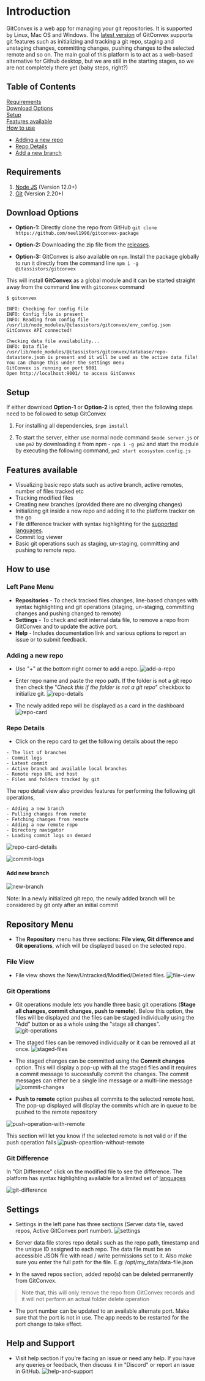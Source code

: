 # Introduction
GitConvex is a web app for managing your git repositories. It is supported by Linux, Mac OS and Windows. The [latest version](https://github.com/neel1996/gitconvex-package/releases) of GitConvex supports git features such as initializing and tracking a git repo, staging and unstaging changes, committing changes, pushing changes to the selected remote and so on.
The main goal of this platform is to act as a web-based alternative for Github desktop, but we are still in the starting stages, so we are not completely there yet (baby steps, right?)
## Table of Contents
[Requirements](#requirements)<br>
[Download Options](#download-options)<br>
[Setup](#setup)<br>
[Features available](#features-available)<br>
[How to use](#how-to-use)
- [Adding a new repo](#adding-a-new-repo)
- [Repo Details](#repo-details)
- [Add a new branch](#add-new-branch)
 
## Requirements
1. [Node JS](https://nodejs.org/en/) (Version 12.0+)
2. [Git](https://git-scm.com/) (Version 2.20+)
## Download Options
- **Option-1:** Directly clone the repo from GitHub
`git clone https://github.com/neel1996/gitconvex-package`

- **Option-2:** Downloading the zip file from the [releases](https://github.com/neel1996/gitconvex-package/releases).

- **Option-3:** GitConvex is also available on `npm`. Install the package globally to run it directly from the command line
`npm i -g @itassistors/gitconvex`

This will install **GitConvex** as a global module and it can be started straight away from the command line with `gitconvex` command
```
$ gitconvex
  
INFO: Checking for config file
INFO: Config file is present
INFO: Reading from config file /usr/lib/node_modules/@itassistors/gitconvex/env_config.json
GitConvex API connected!
  
Checking data file availability...
INFO: Data file /usr/lib/node_modules/@itassistors/gitconvex/database/repo-datastore.json is present and it will be used as the active data file!
You can change this under the settings menu
GitConvex is running on port 9001
Open http://localhost:9001/ to access GitConvex
```
## Setup

If either download **Option-1** or **Option-2** is opted, then the following steps need to be followed to setup GitConvex
1. For installing all dependencies,
`` $npm install ``

2. To start the server, either use normal node command
`` $node server.js ``
or use `pm2` by downloading it from npm - `npm i -g pm2` and start the module by executing the following command,
`pm2 start ecosystem.config.js`

## Features available
- Visualizing basic repo stats such as active branch, active remotes, number of files tracked etc
- Tracking modified files
- Creating new branches (provided there are no diverging changes)
- Initializing git inside a new repo and adding it to the platform tracker on the go
- File difference tracker with syntax highlighting for the [supported languages](LANGUAGES.md).
- Commit log viewer
- Basic git operations such as staging, un-staging, committing and pushing to remote repo.

## How to use

### Left Pane Menu

- **Repositories** - To check tracked files changes, line-based changes with syntax highlighting and git operations (staging, un-staging, committing changes and pushing changed to remote)
- **Settings** - To check and edit internal data file, to remove a repo from GitConvex and to update the active port.
- **Help** - Includes documentation link and various options to report an issue or to submit feedback.

### Adding a new repo
- Use "+" at the bottom right corner to add a repo.
![add-a-repo](https://user-images.githubusercontent.com/65342122/88536126-db9d2680-d028-11ea-890f-c5fc11cd7cf0.png)

- Enter repo name and paste the repo path. If the folder is not a git repo then check the "*Check this if the folder is not a git repo*" checkbox to initialize git.
![repo-details](https://user-images.githubusercontent.com/65342122/88486721-70f2d900-cf9d-11ea-802d-00b0b2aaf638.png)

- The newly added repo will be displayed as a card in the dashboard
![repo-card](https://user-images.githubusercontent.com/65342122/89167157-ab113b80-d598-11ea-8985-2469e7ad261e.png)

### Repo Details
- Click on the repo card to get the following details about the repo
```
- The list of branches
- Commit logs
- Latest commit
- Active branch and available local branches
- Remote repo URL and host
- Files and folders tracked by git
```
The repo detail view also provides features for performing the following git operations,
```
- Adding a new branch
- Pulling changes from remote
- Fetching changes from remote
- Adding a new remote repo
- Directory navigator
- Loading commit logs on demand
```

![repo-card-details](https://user-images.githubusercontent.com/65342122/89164057-30deb800-d594-11ea-94d6-d3a330260044.png)

![commit-logs](https://user-images.githubusercontent.com/65342122/89561986-ef216c00-d836-11ea-992e-fe9b2a6dc926.png)


#### Add new branch
![new-branch](https://user-images.githubusercontent.com/65342122/87232643-23437180-c3de-11ea-9d9e-7e3c3789c32e.png)

Note: In a newly initialized git repo, the newly added branch will be considered by git only after an initial commit

## Repository Menu
- The **Repository** menu has three sections: **File view, Git difference and Git operations**, which will be displayed based on the selected repo. 

### File View
- File view shows the New/Untracked/Modified/Deleted files.
![file-view](https://user-images.githubusercontent.com/65342122/87232644-29d1e900-c3de-11ea-9adc-03fb4e690882.png)

### Git Operations
- Git operations module lets you handle three basic git operations (**Stage all changes, commit changes, push to remote**). Below this option, the files will be displayed and the files can be staged individually using the "Add" button or as a whole using the "stage all changes".
![git-operations](https://user-images.githubusercontent.com/65342122/87232645-30f8f700-c3de-11ea-8ddb-52f4d5ec7140.png)

- The staged files can be removed individually or it can be removed all at once.
![staged-files](https://user-images.githubusercontent.com/65342122/89167388-ff1c2000-d598-11ea-8150-fc96b6aa41b7.png)

- The staged changes can be committed using the **Commit changes** option. This will display a pop-up with all the staged files and it requires a commit message to successfully commit the changes. The commit messages can either be a single line message or a multi-line message 
![commit-changes](https://user-images.githubusercontent.com/65342122/87232659-56860080-c3de-11ea-9bc4-a19ad727b101.png)

- **Push to remote** option pushes all commits to the selected remote host. The pop-up displayed will display the commits which are in queue to be pushed to the remote repository

![push-operation-with-remote](https://user-images.githubusercontent.com/65342122/89562600-d796b300-d837-11ea-969c-9abb93f24c1c.png)

This section will let you know if the selected remote is not valid or if the push operation fails
![push-opeartion-without-remote](https://user-images.githubusercontent.com/65342122/89562476-a1f1ca00-d837-11ea-9f3a-bb566aeb327e.png)

### Git Difference

In "Git Difference" click on the modified file to see the difference. The platform has syntax highlighting available for a limited set of [languages](LANGUAGES.md)

![git-difference](https://user-images.githubusercontent.com/65342122/89559704-ab793300-d833-11ea-88a8-28afea4b461b.png)

## Settings
- Settings in the left pane has three sections (Server data file, saved repos, Active GitConvex port number).
![settings](https://user-images.githubusercontent.com/65342122/87243003-a4871c80-c44f-11ea-9d1a-8350bdfb0da8.png)

- Server data file stores repo details such as the repo path, timestamp and the unique ID assigned to each repo. The data file must be an accessible JSON file with read / write permissions set to it. Also make sure you enter the full path for the file. E.g: /opt/my_data/data-file.json
- In the saved repos section, added repo(s) can be deleted permanently from GitConvex. 

>Note that, this will only remove the repo from GitConvex records and it will not perform an actual folder delete operation

- The port number can be updated to an available alternate port. Make sure that the port is not in use. The app needs to be restarted for the port change to take effect. 

## Help and Support

- Visit help section if you're facing an issue or need any help. If you have any queries or feedback, then discuss it in "Discord" or report an issue in GitHub.
![help-and-support](https://user-images.githubusercontent.com/65342122/87242999-8f11f280-c44f-11ea-9a81-f6cde7b4b419.png)
